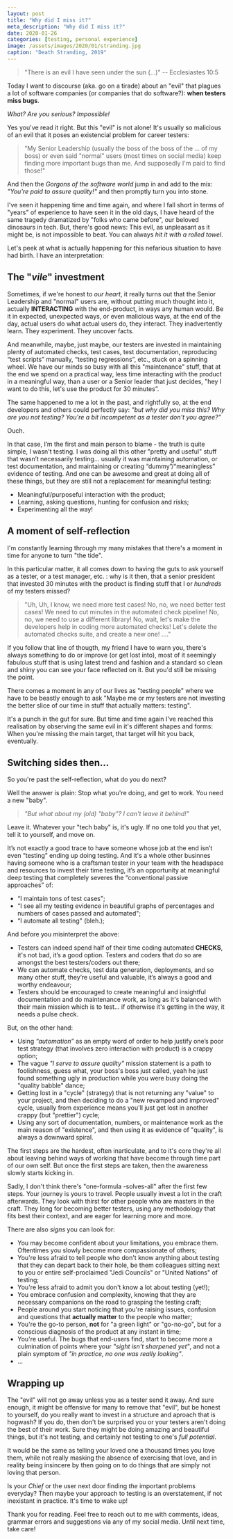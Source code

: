 ```yaml
---
layout: post
title: "Why did I miss it?"
meta_description: "Why did I miss it?"
date: 2020-01-26
categories: [testing, personal experience]
image: /assets/images/2020/01/stranding.jpg
caption: "Death Stranding, 2019"
---
```


> "There is an evil I have seen under the sun (...)" -- Ecclesiastes 10:5

Today I want to discourse (aka. go on a tirade) about an "evil" that plagues a lot of software companies (or companies that do software?): __when testers miss bugs__.

_What? Are you serious? Impossible!_

Yes you've read it right. But this "evil" is not alone! It's usually so malicious of an evil that it poses an existencial problem for career testers: 

> "My Senior Leadership (usually the boss of the boss of the ... of my boss) or even said "normal" users (most times on social media) keep finding more important bugs than me. And supposedly I'm paid to find those!"

And then the _Gorgons of the software world_ jump in and add to the mix: _"You're paid to assure quality!"_ and then promptly turn you into stone.

I've seen it happening time and time again, and where I fall short in terms of "years" of experience to have seen it in the old days, I have heard of the same tragedy dramatized by "folks who came before", our beloved dinosaurs in tech. But, there's good news: This evil, as unpleasant as it might be, is not impossible to beat. You can always _hit it with a rolled towel_.

Let's peek at what is actually happening for this nefarious situation to have had birth. I have an interpretation:

## The "_vile_" investment

Sometimes, if we're honest to _our heart_, it really turns out that the Senior Leadership and "normal" users are, without putting much thought into it, actually __INTERACTING__ with the end-product, in ways any human would. Be it in expected, unexpected ways, or even malicious ways, at the end of the day, actual users do what actual users do, they interact. They inadvertently learn. They experiment. They uncover facts.

And meanwhile, maybe, just maybe, our testers are invested in maintaining plenty of automated checks, test cases, test documentation, reproducing “test scripts” manually, “testing regressions”, etc., stuck on a spinning wheel. We have our minds so busy with all this "maintenance" stuff, that at the end we spend on a practical way, less time interacting with the product in a meaningful way, than a user or a Senior leader that just decides, "hey I want to do this, let's use the product for 30 minutes”.

The same happened to me a lot in the past, and rightfully so, at the end developers and others could perfectly say: _"but why did you miss this? Why are you not testing? You're a bit incompetent as a tester don't you agree?”_

Ouch.

In that case, I’m the first and main person to blame - the truth is quite simple, I wasn't testing. I was doing all this other "pretty and useful" stuff that wasn’t necessarily testing… usually it was maintaining automation, or test documentation, and maintaining or creating “dummy”/“meaningless” evidence of testing. And one can be awesome and great at doing all of these things, but they are still not a replacement for meaningful testing:
- Meaningful/purposeful interaction with the product;
- Learning, asking questions, hunting for confusion and risks;
- Experimenting all the way!


## A moment of self-reflection

I'm constantly learning through my many mistakes that there's a moment in time for anyone to turn "the tide".

In this particular matter, it all comes down to having the guts to ask yourself as a tester, or a test manager, etc. : why is it then, that a senior president that invested 30 minutes with the product is finding stuff that I or _hundreds_ of my testers missed?

> "Uh, Uh, I know, we need more test cases! No, no, we need better test cases! We need to cut minutes in the automated check pipeline! No, no, we need to use a different library! No, wait, let's make the developers help in coding more automated checks! Let's delete the automated checks suite, and create a new one! ...."

If you follow that line of thougth, my friend I have to warn you, there's always something to do or improve (or get lost into), most of it seemingly fabulous stuff that is using latest trend and fashion and a standard so clean and shiny you can see your face reflected on it. But you'd still be missing the point.

There comes a moment in any of our lives as "testing people" where we have to be beastly enough to ask "Maybe me or my testers are not investing the better slice of our time in stuff that actually matters: testing".

It's a punch in the gut for sure. But time and time again I've reached this realisation by observing the same evil in it's different shapes and forms: When you're missing the main target, that target will hit you back, eventually.

## Switching sides then...

So you're past the self-reflection, what do you do next?

Well the answer is plain: Stop what you're doing, and get to work. You need a new "baby".

> _"But what about my (old) "baby"? I can't leave it behind!"_

Leave it. Whatever your "tech baby" is, it's ugly. If no one told you that yet, tell it to yourself, and move on. 

It’s not exactly a good trace to have someone whose job at the end isn’t even “testing” ending up doing testing. And it's a whole other businnes having someone who is a craftsman tester in your team with the headspace and resources to invest their time testing, it’s an opportunity at meaningful deep testing that completely severes the “conventional passive approaches” of:
- “I maintain tons of test cases";
- “I see all my testing evidence in beautiful graphs of percentages and numbers of cases passed and automated";
- “I automate all testing" (bleh.);

And before you misinterpret the above:
- Testers can indeed spend half of their time coding automated __CHECKS__, it's not bad, it’s a good option. Testers and coders that do so are amongst the best testers/coders out there;
- We can automate checks, test data generation, deployments, and so many other stuff, they’re useful and valuable, it’s always a good and worthy endeavour;
- Testers should be encouraged to create meaningful and insightful documentation and do maintenance work, as long as it's balanced with their main mission which is to test... if otherwise it's getting in the way, it needs a pulse check.

But, on the other hand:
- Using _“automation”_ as an empty word of order to help justify one’s poor test strategy (that involves zero interaction with product) is a crappy option;
- The vague _"I serve to assure quality"_ mission statement is a path to foolishness, guess what, your boss's boss just called, yeah he just found something ugly in production while you were busy doing the "quality babble" dance;
- Getting lost in a "cycle" (strategy) that is not returning any "value" to your project, and then deciding to do a "new revamped and improved" cycle, usually from experience means you'll just get lost in another crappy (but "prettier") cycle;
- Using any sort of documentation, numbers, or maintenance work as the main reason of "existence", and then using it as evidence of "quality", is always a downward spiral.

The first steps are the hardest, often inarticulate, and to it's core they're all about leaving behind ways of working that have become through time part of our own self. But once the first steps are taken, then the awareness slowly starts kicking in.

Sadly, I don't think there's "one-formula -solves-all" after the first few steps. Your journey is yours to travel. People usually invest a lot in the craft afterwards. They look with thirst for other people who are masters in the craft. They long for becoming better testers, using any methodology that fits best their context, and are eager for learning more and more.

There are also _signs_ you can look for:

- You may become confident about your limitations, you embrace them. Oftentimes you slowly become more compassionate of others;
- You're less afraid to tell people who don't know anything about testing that they can depart back to their hole, be them colleagues sitting next to you or entire self-proclaimed "Jedi Councils" or "United Nations" of testing;
- You're less afraid to admit you don't know a lot about testing (yet!);
- You embrace confusion and complexity, knowing that they are necessary companions on the road to grasping the testing craft;
- People around you start noticing that you're raising issues, confusion and questions that __actually matter__ to the people who matter;
- You're the go-to person, __not__ for "a green light" or "go-no-go", but for a conscious diagnosis of the product at any instant in time;
- You're useful. The bugs that end-users find, start to become more a culmination of points where your _"sight isn't sharpened yet"_, and not a plain symptom of _"in practice, no one was really looking"_.
- ...

## Wrapping up

The "evil" will not go away unless you as a tester send it away. And sure enough, it might be offensive for many to remove that "evil", but be honest to yourself, do you really want to invest in a structure and aproach that is hogwash? If you do, then don't be surprised you or your testers aren't doing the best of their work. Sure they might be doing amazing and beautiful things, but it's not testing, and certainly not testing to one's _full potential_.

It would be the same as telling your loved one a thousand times you love them, while not really masking the absence of exercising that love, and in reality being insincere by then going on to do things that are simply not loving that person.

Is your _Chief_ or the user next door finding _the_ important problems everyday? Then maybe your approach to testing is an overstatement, if not inexistant in practice. It's time to wake up!

Thank you for reading. Feel free to reach out to me with comments, ideas, grammar errors and suggestions via any of my social media. Until next time, take care!